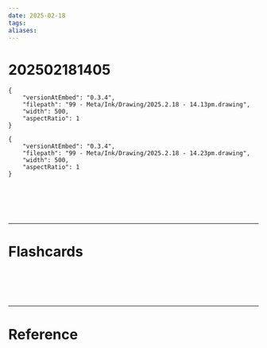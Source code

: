 ```yaml
---
date: 2025-02-18
tags: 
aliases:
---
```

# 202502181405

```handdrawn-ink
{
	"versionAtEmbed": "0.3.4",
	"filepath": "99 - Meta/Ink/Drawing/2025.2.18 - 14.13pm.drawing",
	"width": 500,
	"aspectRatio": 1
}
```


```handdrawn-ink
{
	"versionAtEmbed": "0.3.4",
	"filepath": "99 - Meta/Ink/Drawing/2025.2.18 - 14.23pm.drawing",
	"width": 500,
	"aspectRatio": 1
}
```



# ‌
---
# Flashcards


# ‌
---
# Reference
